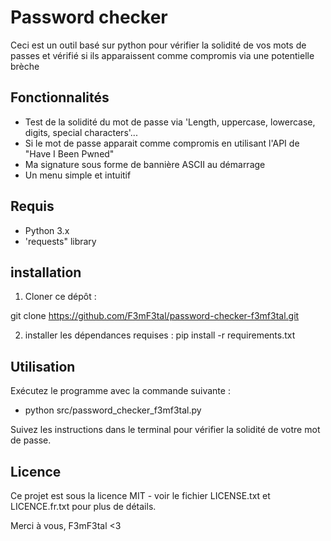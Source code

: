 # Password checker
Ceci est un outil basé sur python pour vérifier la solidité de vos mots de passes et vérifié si ils apparaissent comme compromis via une potentielle brèche

## Fonctionnalités
- Test de la solidité du mot de passe via 'Length, uppercase, lowercase, digits, special characters'...
- Si le mot de passe apparait comme compromis en utilisant l'API de "Have I Been Pwned"
- Ma signature sous forme de bannière ASCII au démarrage
- Un menu simple et intuitif

## Requis
- Python 3.x
- 'requests" library

## installation
1. Cloner ce dépôt :

git clone https://github.com/F3mF3tal/password-checker-f3mf3tal.git

2. installer les dépendances requises :
pip install -r requirements.txt

## Utilisation
Exécutez le programme avec la commande suivante :

- python src/password_checker_f3mf3tal.py

Suivez les instructions dans le terminal pour vérifier la solidité de votre mot de passe.

## Licence
Ce projet est sous la licence MIT - voir le fichier LICENSE.txt et LICENCE.fr.txt pour plus de détails.

Merci à vous, F3mF3tal <3
